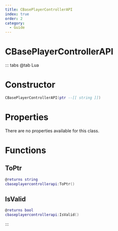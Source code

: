 ```yaml
---
title: CBasePlayerControllerAPI
index: true
order: 2
category:
  - Guide
---
```


# CBasePlayerControllerAPI

::: tabs
@tab Lua
# Constructor
```lua
CBasePlayerControllerAPI(ptr --[[ string ]])
```
# Properties
There are no properties available for this class.
# Functions
## ToPtr
```lua
@returns string
cbaseplayercontrollerapi:ToPtr()
```
## IsValid
```lua
@returns bool
cbaseplayercontrollerapi:IsValid()
```

:::